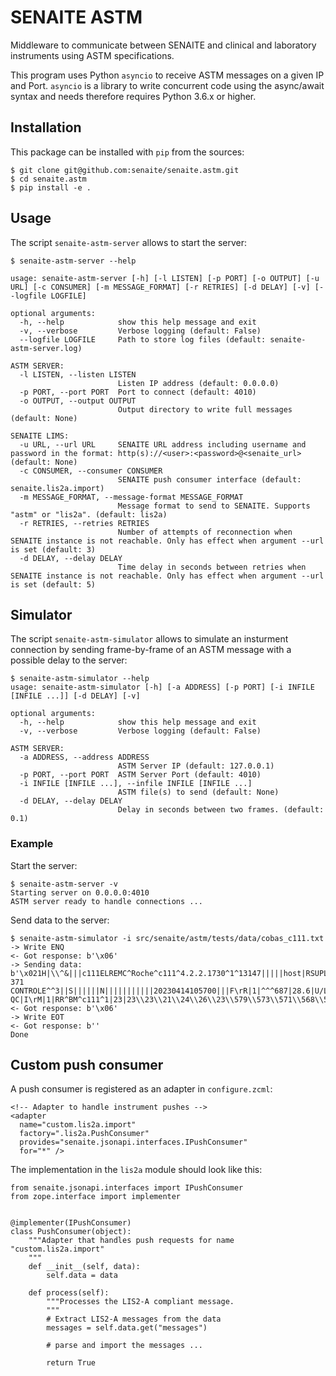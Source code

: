 # SENAITE ASTM

Middleware to communicate between SENAITE and clinical and laboratory
instruments using ASTM specifications.

This program uses Python `asyncio` to receive ASTM messages on a given IP and
Port. `asyncio` is a library to write concurrent code using the async/await
syntax and needs therefore requires Python 3.6.x or higher.


## Installation

This package can be installed with `pip` from the sources:

    $ git clone git@github.com:senaite/senaite.astm.git
    $ cd senaite.astm
    $ pip install -e .


## Usage

The script `senaite-astm-server` allows to start the server:

    $ senaite-astm-server --help

    usage: senaite-astm-server [-h] [-l LISTEN] [-p PORT] [-o OUTPUT] [-u URL] [-c CONSUMER] [-m MESSAGE_FORMAT] [-r RETRIES] [-d DELAY] [-v] [--logfile LOGFILE]

    optional arguments:
      -h, --help            show this help message and exit
      -v, --verbose         Verbose logging (default: False)
      --logfile LOGFILE     Path to store log files (default: senaite-astm-server.log)

    ASTM SERVER:
      -l LISTEN, --listen LISTEN
                            Listen IP address (default: 0.0.0.0)
      -p PORT, --port PORT  Port to connect (default: 4010)
      -o OUTPUT, --output OUTPUT
                            Output directory to write full messages (default: None)

    SENAITE LIMS:
      -u URL, --url URL     SENAITE URL address including username and password in the format: http(s)://<user>:<password>@<senaite_url> (default: None)
      -c CONSUMER, --consumer CONSUMER
                            SENAITE push consumer interface (default: senaite.lis2a.import)
      -m MESSAGE_FORMAT, --message-format MESSAGE_FORMAT
                            Message format to send to SENAITE. Supports "astm" or "lis2a". (default: lis2a)
      -r RETRIES, --retries RETRIES
                            Number of attempts of reconnection when SENAITE instance is not reachable. Only has effect when argument --url is set (default: 3)
      -d DELAY, --delay DELAY
                            Time delay in seconds between retries when SENAITE instance is not reachable. Only has effect when argument --url is set (default: 5)


## Simulator

The script `senaite-astm-simulator` allows to simulate an insturment connection
by sending frame-by-frame of an ASTM message with a possible delay to the
server:

    $ senaite-astm-simulator --help
    usage: senaite-astm-simulator [-h] [-a ADDRESS] [-p PORT] [-i INFILE [INFILE ...]] [-d DELAY] [-v]

    optional arguments:
      -h, --help            show this help message and exit
      -v, --verbose         Verbose logging (default: False)

    ASTM SERVER:
      -a ADDRESS, --address ADDRESS
                            ASTM Server IP (default: 127.0.0.1)
      -p PORT, --port PORT  ASTM Server Port (default: 4010)
      -i INFILE [INFILE ...], --infile INFILE [INFILE ...]
                            ASTM file(s) to send (default: None)
      -d DELAY, --delay DELAY
                            Delay in seconds between two frames. (default: 0.1)

### Example

Start the server:

    $ senaite-astm-server -v
    Starting server on 0.0.0.0:4010
    ASTM server ready to handle connections ...


Send data to the server:

    $ senaite-astm-simulator -i src/senaite/astm/tests/data/cobas_c111.txt
    -> Write ENQ
    <- Got response: b'\x06'
    -> Sending data: b'\x021H|\\^&|||c111ELREMC^Roche^c111^4.2.2.1730^1^13147|||||host|RSUPL^REAL|P|1|20230414105700\rP|1||\rO|1||BMM 371 CONTROLE^^3||S||||||N|||||||||||20230414105700|||F\rR|1|^^^687|28.6|U/L||N||F||LABO||20230414105626\rC|1|I|111^? QC|I\rM|1|RR^BM^c111^1|23|23\\23\\21\\24\\26\\23\\579\\573\\571\\568\\566\\564\\568\\567\\565\\564\\8272\\8165\\8118\\8092\x03D6'
    <- Got response: b'\x06'
    -> Write EOT
    <- Got response: b''
    Done


## Custom push consumer

A push consumer is registered as an adapter in `configure.zcml`:

    <!-- Adapter to handle instrument pushes -->
    <adapter
      name="custom.lis2a.import"
      factory=".lis2a.PushConsumer"
      provides="senaite.jsonapi.interfaces.IPushConsumer"
      for="*" />

The implementation in the `lis2a` module should look like this:

    from senaite.jsonapi.interfaces import IPushConsumer
    from zope.interface import implementer


    @implementer(IPushConsumer)
    class PushConsumer(object):
        """Adapter that handles push requests for name "custom.lis2a.import"
        """
        def __init__(self, data):
            self.data = data

        def process(self):
            """Processes the LIS2-A compliant message.
            """
            # Extract LIS2-A messages from the data
            messages = self.data.get("messages")
            
            # parse and import the messages ...

            return True
